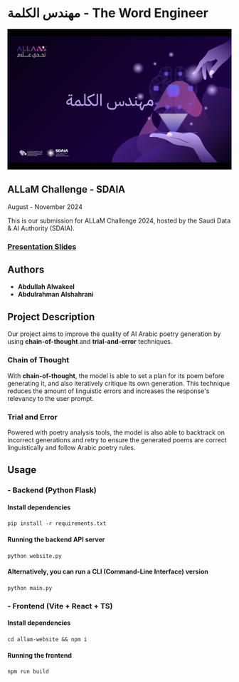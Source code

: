 # مهندس الكلمة - The Word Engineer

![Header](header.png)

## ALLaM Challenge - SDAIA

August - November 2024

This is our submission for ALLaM Challenge 2024, hosted by the Saudi Data & AI Authority (SDAIA).

### [Presentation Slides](presentation.pdf)

## Authors

- **Abdullah Alwakeel**
- **Abdulrahman Alshahrani**

## Project Description

Our project aims to improve the quality of AI Arabic poetry generation by using **chain-of-thought** and **trial-and-error** techniques.

### Chain of Thought

With **chain-of-thought**, the model is able to set a plan for its poem before generating it, and also iteratively critique its own generation. This technique reduces the amount of linguistic errors and increases the response's relevancy to the user prompt.

### Trial and Error

Powered with poetry analysis tools, the model is also able to backtrack on incorrect generations and retry to ensure the generated poems are correct linguistically and follow Arabic poetry rules.

## Usage

### - Backend (Python Flask)

#### Install dependencies

`pip install -r requirements.txt`

#### Running the backend API server

`python website.py`

#### Alternatively, you can run a CLI (Command-Line Interface) version

`python main.py`

### - Frontend (Vite + React + TS)

#### Install dependencies

`cd allam-website && npm i`

#### Running the frontend

`npm run build`
